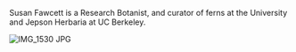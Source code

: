 Susan Fawcett is a Research Botanist, and curator of ferns at the University and Jepson Herbaria at UC Berkeley.

![IMG_1530 JPG](https://user-images.githubusercontent.com/95880741/170888850-a3ca7dd4-71bd-42ac-95e0-77d12fb76712.jpeg)
